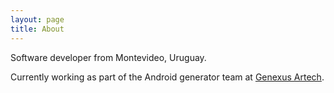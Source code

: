 ```yaml
---
layout: page
title: About
---
```


Software developer from Montevideo, Uruguay.

Currently working as part of the Android generator team at [Genexus Artech](http://www.genexus.com).
